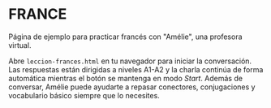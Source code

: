 # FRANCE

Página de ejemplo para practicar francés con "Amélie", una profesora virtual.

Abre `leccion-frances.html` en tu navegador para iniciar la conversación.
Las respuestas están dirigidas a niveles A1-A2 y la charla continúa de forma
automática mientras el botón se mantenga en modo *Start*.
Además de conversar, Amélie puede ayudarte a repasar conectores, conjugaciones
y vocabulario básico siempre que lo necesites.
